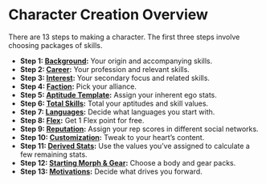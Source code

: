 # Character Creation Overview

There are 13 steps to making a character. The first three steps involve choosing packages of skills.

<div class="stat-list">

- **Step 1: [Background](../04/04-step-1-background.md):** Your origin and accompanying skills.
- **Step 2: [Career](../04/05-step-2-carrer.md):** Your profession and relevant skills.
- **Step 3: [Interest](../04/06-step-3-interest.md):** Your secondary focus and related skills.
- **Step 4: [Faction](../04/07-step-4-faction.md):** Pick your alliance.
- **Step 5: [Aptitude Template](../04/08-step-5-aptitude-template.md):** Assign your inherent ego stats.
- **Step 6: [Total Skills](../04/09-step-6-total-skills.md):** Total your aptitudes and skill values.
- **Step 7: [Languages](../04/10-step-7-languages.md):** Decide what languages you start with.
- **Step 8: [Flex](../04/11-step-8-flex.md):** Get 1 Flex point for free.
- **Step 9: [Reputation](../04/12-step-9-reputation.md):** Assign your rep scores in different social networks.
- **Step 10: [Customization](../04/13-step-10-customization.md):** Tweak to your heart’s content.
- **Step 11: [Derived Stats](../04/14-step-11-derived-stats.md):** Use the values you’ve assigned to calculate a few remaining stats.
- **Step 12: [Starting Morph & Gear](../04/15-step-12-starting-morph-gear.md):** Choose a body and gear packs.
- **Step 13: [Motivations](../04/16-step-13-motivations.md):** Decide what drives you forward.

</div>
